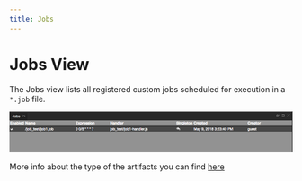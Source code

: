```yaml
---
title: Jobs
---
```


Jobs View
===

The Jobs view lists all registered custom jobs scheduled for execution in a `*.job` file.

![Jobs view](../../../images/ide_view_jobs.png)

More info about the type of the artifacts you can find [here](../../../artifacts/)
